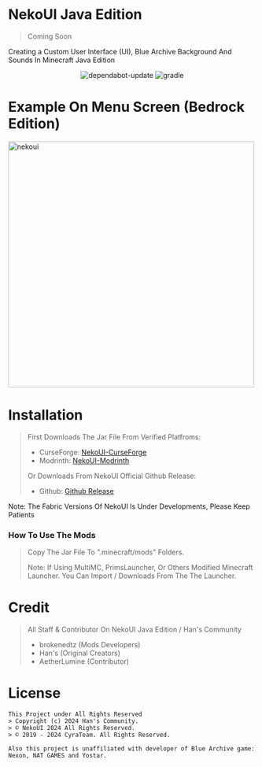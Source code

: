 # NekoUI Java Edition

> Coming Soon

Creating a Custom User Interface (UI), Blue Archive Background And Sounds In Minecraft Java Edition

<div align="center">
<img src="https://github.com/CyraTeam/NekoUI/actions/workflows/dependabot/dependabot-updates/badge.svg" href="https://github.com/CyraTeam/NekoUI/actions/workflows/dependabot/dependabot-updates" alt="dependabot-update">
<img src="https://github.com/CyraTeam/NekoUI/actions/workflows/gradle.yml/badge.svg" href="https://github.com/CyraTeam/NekoUI/actions/workflows/gradle.yml" alt="gradle">
</div>

# Example On Menu Screen (Bedrock Edition)

<img width="500px" height="auto" src="https://github.com/CyraTeam/NekoUI-Download/assets/72795026/cae9be7f-8d05-4133-a7cf-a64e23415739" alt="nekoui">

# Installation
> First Downloads The Jar File From Verified Platfroms:
> - CurseForge: [NekoUI-CurseForge]
> - Modrinth: [NekoUI-Modrinth]
> 
> Or Downloads From NekoUI Official Github Release:
> - Github: [Github Release]

Note: The Fabric Versions Of NekoUI Is Under Developments, Please Keep Patients

### How To Use The Mods
> Copy The Jar File To ".minecraft/mods" Folders.
> 
> Note: If Using MultiMC, PrimsLauncher, Or Others Modified Minecraft Launcher. You Can Import / Downloads From The The Launcher.

# Credit

> All Staff & Contributor On NekoUI Java Edition / Han's Community
> - brokenedtz (Mods Developers)
> - Han's (Original Creators)
> - AetherLumine (Contributor)

# License

```
This Project under All Rights Reserved
> Copyright (c) 2024 Han's Community.
> © NekoUI 2024 All Rights Reserved.
> © 2019 - 2024 CyraTeam. All Rights Reserved.

Also this project is unaffiliated with developer of Blue Archive game: Nexon, NAT GAMES and Yostar.
```

[NekoUI-CurseForge]: https://www.curseforge.com/minecraft/mc-mods/neko-ui
[NekoUI-Modrinth]: https://modrinth.com/mod/nekoui
[Github Release]: https://github.com/CyraTeam/NekoUI-Download/releases

